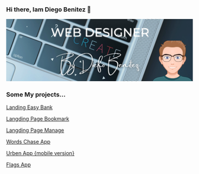 ### Hi there, Iam Diego Benitez 👋
![](https://github.com/diegoBenitez2/diegoBenitez2/blob/master/header.png)
### Some My projects...

<p><a href="https://diegobenitez2.github.io/landingPage_easyBank/">Landing Easy Bank</a></p>
<p><a href="https://diegobenitez2.github.io/landingPage-Bookmark/"> Langding Page Bookmark </a></p>
<p><a href="https://diegobenitez2.github.io/landingPage-Bookmark/"> Langding Page Manage </a></p>
<p><a href="https://wordschase.herokuapp.com/"> Words Chase App </a></p>
<p><a href="https://urbenapp.herokuapp.com/"> Urben App {mobile version} </a></p>
<p><a href="https://flagsapp-efcd5.web.app"> Flags App</a></p>
